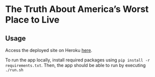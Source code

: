 # The Truth About America’s Worst Place to Live
## Usage
Access the deployed site on Heroku [here](https://red-lake-county.herokuapp.com/).

To run the app locally, install required packages using `pip install -r requirements.txt`.
Then, the app should be able to run by executing `./run.sh`
